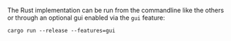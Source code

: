The Rust implementation can be run from the commandline like the others or
through an optional gui enabled via the `gui` feature:

```
cargo run --release --features=gui
```
